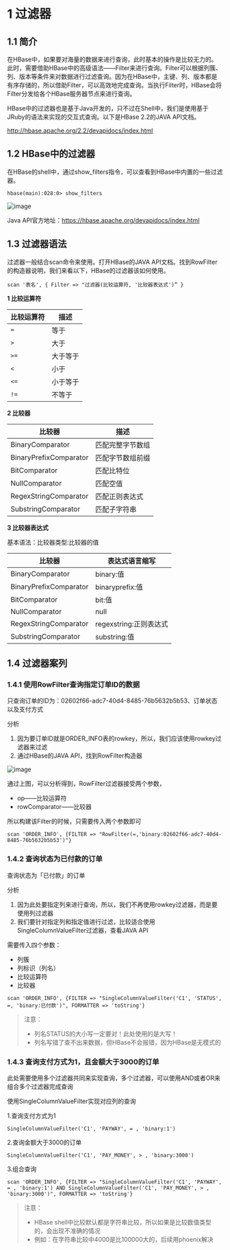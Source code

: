 # 1 过滤器

## 1.1 简介
在HBase中，如果要对海量的数据来进行查询，此时基本的操作是比较无力的。此时，需要借助HBase中的高级语法——Filter来进行查询。Filter可以根据列簇、列、版本等条件来对数据进行过滤查询。因为在HBase中，主键、列、版本都是有序存储的，所以借助Filter，可以高效地完成查询。当执行Filter时，HBase会将Filter分发给各个HBase服务器节点来进行查询。

HBase中的过滤器也是基于Java开发的，只不过在Shell中，我们是使用基于JRuby的语法来实现的交互式查询。以下是HBase 2.2的JAVA API文档。

http://hbase.apache.org/2.2/devapidocs/index.html

## 1.2 HBase中的过滤器
在HBase的shell中，通过show_filters指令，可以查看到HBase中内置的一些过滤器。
``` 
hbase(main):028:0> show_filters
```

![image](https://user-images.githubusercontent.com/75486726/181281585-30f56243-0d3f-48ba-863c-7d9b9d37aa4e.png)

Java API官方地址：https://hbase.apache.org/devapidocs/index.html

## 1.3 过滤器语法
过滤器一般结合scan命令来使用。打开HBase的JAVA API文档。找到RowFilter的构造器说明，我们来看以下，HBase的过滤器该如何使用。
```
scan '表名', { Filter => "过滤器(比较运算符, '比较器表达式')” }
```

**1 比较运算符**

| 比较运算符   | 描述
| --- | ---
| `=`   | 等于
| `>`   | 大于
| `>=`  | 大于等于
| `<`   | 小于
| `<=`  | 小于等于
| `!=`  | 不等于

**2 比较器**

| 比较器 | 描述
| --- | ---
| BinaryComparator    | 匹配完整字节数组
| BinaryPrefixComparator  | 匹配字节数组前缀
| BitComparator   | 匹配比特位
| NullComparator  | 匹配空值
| RegexStringComparator   | 匹配正则表达式
| SubstringComparator | 匹配子字符串

**3 比较器表达式**

基本语法：比较器类型:比较器的值

| 比较器 | 表达式语言缩写
| --- | ---
| BinaryComparator    | binary:值
| BinaryPrefixComparator  | binaryprefix:值
| BitComparator   | bit:值
| NullComparator  | null
| RegexStringComparator   | regexstring:正则表达式
| SubstringComparator | substring:值

## 1.4 过滤器案列

### 1.4.1 使用RowFilter查询指定订单ID的数据

只查询订单的ID为：02602f66-adc7-40d4-8485-76b5632b5b53、订单状态以及支付方式

分析
1. 因为要订单ID就是ORDER_INFO表的rowkey，所以，我们应该使用rowkey过滤器来过滤
2. 通过HBase的JAVA API，找到RowFilter构造器

![image](https://user-images.githubusercontent.com/75486726/181281719-668c3d0f-17bc-4ac1-81bc-83f0d5f9d085.png)

通过上图，可以分析得到，RowFilter过滤器接受两个参数，
- op——比较运算符
- rowComparator——比较器

所以构建该Filter的时候，只需要传入两个参数即可
``` 
scan 'ORDER_INFO', {FILTER => "RowFilter(=,'binary:02602f66-adc7-40d4-8485-76b5632b5b53')"}
```

### 1.4.2 查询状态为已付款的订单
查询状态为「已付款」的订单

分析
1. 因为此处要指定列来进行查询，所以，我们不再使用rowkey过滤器，而是要使用列过滤器
2. 我们要针对指定列和指定值进行过滤，比较适合使用SingleColumnValueFilter过滤器，查看JAVA API

需要传入四个参数：
- 列簇
- 列标识（列名）
- 比较运算符
- 比较器

``` 
scan 'ORDER_INFO', {FILTER => "SingleColumnValueFilter('C1', 'STATUS', =, 'binary:已付款')", FORMATTER => 'toString'}
```

> 注意：
> - 列名STATUS的大小写一定要对！此处使用的是大写！
> - 列名写错了查不出来数据，但HBase不会报错，因为HBase是无模式的

### 1.4.3 查询支付方式为1，且金额大于3000的订单
此处需要使用多个过滤器共同来实现查询，多个过滤器，可以使用AND或者OR来组合多个过滤器完成查询

使用SingleColumnValueFilter实现对应列的查询

1.查询支付方式为1
``` 
SingleColumnValueFilter('C1', 'PAYWAY', = , 'binary:1')
```

2.查询金额大于3000的订单
``` 
SingleColumnValueFilter('C1', 'PAY_MONEY', > , 'binary:3000')
```

3.组合查询
``` 
scan 'ORDER_INFO', {FILTER => "SingleColumnValueFilter('C1', 'PAYWAY', = , 'binary:1') AND SingleColumnValueFilter('C1', 'PAY_MONEY', > , 'binary:3000')", FORMATTER => 'toString'}
```

> 注意：
> - HBase shell中比较默认都是字符串比较，所以如果是比较数值类型的，会出现不准确的情况
> - 例如：在字符串比较中4000是比100000大的，后续用phoenix解决
